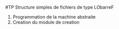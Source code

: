 #TP
Structure simples de fichiers de type LObarreF

1) Programmation de la machine abstraite
2) Creation du module de creation 
